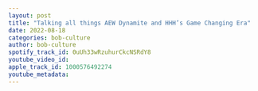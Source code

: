 ```yaml
---
layout: post
title: "Talking all things AEW Dynamite and HHH’s Game Changing Era"
date: 2022-08-18
categories: bob-culture
author: bob-culture
spotify_track_id: 0uUh33wRzuhurCkcNSRdY8
youtube_video_id: 
apple_track_id: 1000576492274
youtube_metadata: 
---
```

